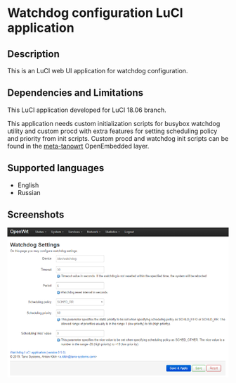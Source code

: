 # Watchdog configuration LuCI application

## Description
This is an LuCI web UI application for watchdog configuration.

## Dependencies and Limitations
This LuCI application developed for LuCI 18.06 branch.

This application needs custom initialization scripts for busybox watchdog utility and
custom procd with extra features for setting scheduling policy and priority from init scripts.
Custom procd and watchdog init scripts can be found in the [meta-tanowrt] OpenEmbedded layer.

## Supported languages
- English
- Russian

## Screenshots

![Watchdog Settings](screenshots/luci-app-watchdog.png?raw=true "Watchdog Settings")

[meta-tanowrt]: https://github.com/tano-systems/meta-tanowrt.git
